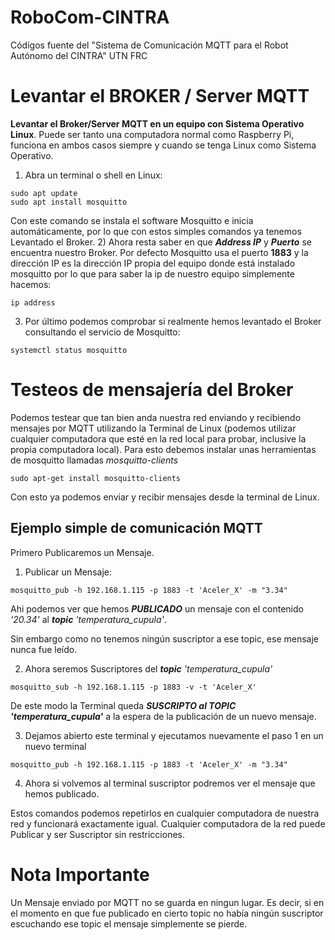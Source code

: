 # RoboCom-CINTRA
Códigos fuente del "Sistema de Comunicación MQTT para el Robot Autónomo del CINTRA" UTN FRC


# Levantar el BROKER / Server MQTT
**Levantar el Broker/Server MQTT en un equipo con Sistema Operativo Linux**. Puede ser tanto una computadora normal como Raspberry Pi, funciona en ambos casos siempre y cuando se tenga Linux como Sistema Operativo.
1) Abra un terminal o shell en Linux:
```
sudo apt update
sudo apt install mosquitto
```
Con este comando se instala el software Mosquitto e inicia automáticamente, por lo que con estos simples comandos ya tenemos Levantado el Broker.
2) Ahora resta saber en que ***Address IP*** y ***Puerto*** se encuentra nuestro Broker. Por defecto Mosquitto usa el puerto **1883** y la dirección IP es la dirección IP propia del equipo donde está instalado mosquitto por lo que para saber la ip de nuestro equipo simplemente hacemos:
```
ip address
```
3) Por último podemos comprobar si realmente hemos levantado el Broker consultando el servicio de Mosquitto:
```
systemctl status mosquitto
```

# Testeos de mensajería del Broker
Podemos testear que tan bien anda nuestra red enviando y recibiendo mensajes por MQTT utilizando la Terminal de Linux (podemos utilizar cualquier computadora que esté en la red local para probar, inclusive la propia computadora local). Para esto debemos instalar unas herramientas de mosquitto llamadas *mosquitto-clients*
```
sudo apt-get install mosquitto-clients
```
Con esto ya podemos enviar y recibir mensajes desde la terminal de Linux.
## Ejemplo simple de comunicación MQTT
Primero Publicaremos un Mensaje.
1) Publicar un Mensaje:
```
mosquitto_pub -h 192.168.1.115 -p 1883 -t 'Aceler_X' -m "3.34"
```
Ahi podemos ver que hemos ***PUBLICADO*** un mensaje con el contenido *'20.34'* al ***topic*** *'temperatura_cupula'*.

Sin embargo como no tenemos ningún suscriptor a ese topic, ese mensaje nunca fue leído.

2) Ahora seremos Suscriptores del ***topic*** *'temperatura_cupula'*
```
mosquitto_sub -h 192.168.1.115 -p 1883 -v -t 'Aceler_X'
```
De este modo la Terminal queda ***SUSCRIPTO al TOPIC 'temperatura_cupula'*** a la espera de la publicación de un nuevo mensaje.

3) Dejamos abierto este terminal y ejecutamos nuevamente el paso 1 en un nuevo terminal
```
mosquitto_pub -h 192.168.1.115 -p 1883 -t 'Aceler_X' -m "3.34"
```
4) Ahora si volvemos al terminal suscriptor podremos ver el mensaje que hemos publicado.

Estos comandos podemos repetirlos en cualquier computadora de nuestra red y funcionará exactamente igual. Cualquier computadora de la red puede Publicar y ser Suscriptor sin restricciones.

# Nota Importante
Un Mensaje enviado por MQTT no se guarda en ningun lugar. Es decir, si en el momento en que fue publicado en cierto topic no había ningún suscriptor escuchando ese topic el mensaje simplemente se pierde.
